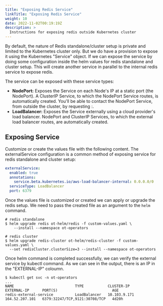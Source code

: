 ```yaml
---
title: "Exposing Redis Service"
linkTitle: "Exposing Redis Service"
weight: 10
date: 2022-11-02T00:19:19Z
description: >
  Instructions for exposing redis outside Kubernetes cluster
---
```


By default, the nature of Redis standalone/cluster setup is private and limited to the Kubernetes cluster only. But we do have a provision to expose it using the Kubernetes "Service" object. If we can expose the service by doing some configuration inside the helm values for redis standalone and cluster setup. This will create another service in parallel to the internal redis service to expose redis.

The service can be exposed with these service types:

- **NodePort:** Exposes the Service on each Node's IP at a static port (the NodePort). A ClusterIP Service, to which the NodePort Service routes, is automatically created. You'll be able to contact the NodePort Service, from outside the cluster, by requesting <NodeIP>:<NodePort>.
- **LoadBalancer:** Exposes the Service externally using a cloud provider's load balancer. NodePort and ClusterIP Services, to which the external load balancer routes, are automatically created.

## Exposing Service

Customize or create the values file with the following content. The externalService configuration is a common method of exposing service for redis standalone and cluster setup:

```yaml
externalService:
  enabled: true
  annotations:
    service.beta.kubernetes.io/aws-load-balancer-internal: 0.0.0.0/0
  serviceType: LoadBalancer
  port: 6379
```

Once the values file is customized or created we can apply or upgrade the redis setup. We need to pass the created file as an argument to the `helm` command.

```shell
# redis standalone
$ helm upgrade redis ot-helm/redis -f custom-values.yaml \
    --install --namespace ot-operators

# redis cluster
$ helm upgrade redis-cluster ot-helm/redis-cluster -f custom-values.yaml \
  --set redisCluster.clusterSize=3 --install --namespace ot-operators
```

Once helm command is completed successfully, we can verify the external service by kubectl command. As we can see in the output, there is an IP in the "EXTERNAL-IP" coloumn.

```shell
$ kubectl get svc -n ot-operators
...
NAME                            TYPE           CLUSTER-IP     EXTERNAL-IP      PORT(S)                         AGE
redis-external-service          LoadBalancer   10.103.9.171   164.52.207.101   6379:32247/TCP,9121:30708/TCP   4d20h
```
